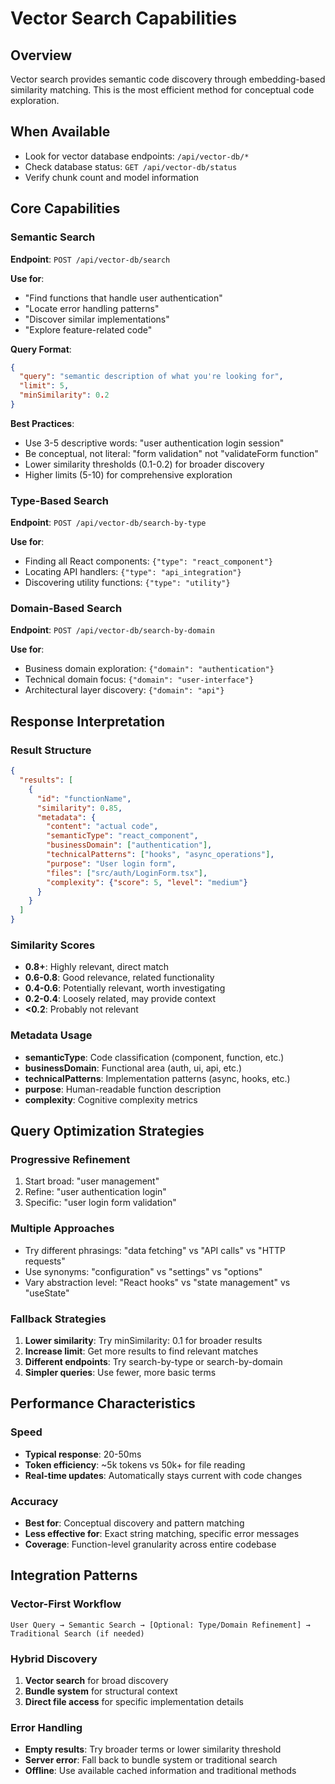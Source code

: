 # Vector Search Capabilities

## Overview
Vector search provides semantic code discovery through embedding-based similarity matching. This is the most efficient method for conceptual code exploration.

## When Available
- Look for vector database endpoints: `/api/vector-db/*`
- Check database status: `GET /api/vector-db/status`
- Verify chunk count and model information

## Core Capabilities

### Semantic Search
**Endpoint**: `POST /api/vector-db/search`

**Use for**:
- "Find functions that handle user authentication"
- "Locate error handling patterns"
- "Discover similar implementations"
- "Explore feature-related code"

**Query Format**:
```json
{
  "query": "semantic description of what you're looking for",
  "limit": 5,
  "minSimilarity": 0.2
}
```

**Best Practices**:
- Use 3-5 descriptive words: "user authentication login session"
- Be conceptual, not literal: "form validation" not "validateForm function"
- Lower similarity thresholds (0.1-0.2) for broader discovery
- Higher limits (5-10) for comprehensive exploration

### Type-Based Search
**Endpoint**: `POST /api/vector-db/search-by-type`

**Use for**:
- Finding all React components: `{"type": "react_component"}`
- Locating API handlers: `{"type": "api_integration"}`
- Discovering utility functions: `{"type": "utility"}`

### Domain-Based Search  
**Endpoint**: `POST /api/vector-db/search-by-domain`

**Use for**:
- Business domain exploration: `{"domain": "authentication"}`
- Technical domain focus: `{"domain": "user-interface"}`
- Architectural layer discovery: `{"domain": "api"}`

## Response Interpretation

### Result Structure
```json
{
  "results": [
    {
      "id": "functionName",
      "similarity": 0.85,
      "metadata": {
        "content": "actual code",
        "semanticType": "react_component",
        "businessDomain": ["authentication"],
        "technicalPatterns": ["hooks", "async_operations"],
        "purpose": "User login form",
        "files": ["src/auth/LoginForm.tsx"],
        "complexity": {"score": 5, "level": "medium"}
      }
    }
  ]
}
```

### Similarity Scores
- **0.8+**: Highly relevant, direct match
- **0.6-0.8**: Good relevance, related functionality  
- **0.4-0.6**: Potentially relevant, worth investigating
- **0.2-0.4**: Loosely related, may provide context
- **<0.2**: Probably not relevant

### Metadata Usage
- **semanticType**: Code classification (component, function, etc.)
- **businessDomain**: Functional area (auth, ui, api, etc.)
- **technicalPatterns**: Implementation patterns (async, hooks, etc.)
- **purpose**: Human-readable function description
- **complexity**: Cognitive complexity metrics

## Query Optimization Strategies

### Progressive Refinement
1. Start broad: "user management"
2. Refine: "user authentication login"
3. Specific: "user login form validation"

### Multiple Approaches
- Try different phrasings: "data fetching" vs "API calls" vs "HTTP requests"
- Use synonyms: "configuration" vs "settings" vs "options"
- Vary abstraction level: "React hooks" vs "state management" vs "useState"

### Fallback Strategies
1. **Lower similarity**: Try minSimilarity: 0.1 for broader results
2. **Increase limit**: Get more results to find relevant matches
3. **Different endpoints**: Try search-by-type or search-by-domain
4. **Simpler queries**: Use fewer, more basic terms

## Performance Characteristics

### Speed
- **Typical response**: 20-50ms
- **Token efficiency**: ~5k tokens vs 50k+ for file reading
- **Real-time updates**: Automatically stays current with code changes

### Accuracy
- **Best for**: Conceptual discovery and pattern matching
- **Less effective for**: Exact string matching, specific error messages
- **Coverage**: Function-level granularity across entire codebase

## Integration Patterns

### Vector-First Workflow
```
User Query → Semantic Search → [Optional: Type/Domain Refinement] → Traditional Search (if needed)
```

### Hybrid Discovery
1. **Vector search** for broad discovery
2. **Bundle system** for structural context
3. **Direct file access** for specific implementation details

### Error Handling
- **Empty results**: Try broader terms or lower similarity threshold
- **Server error**: Fall back to bundle system or traditional search
- **Offline**: Use available cached information and traditional methods